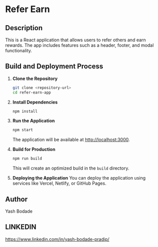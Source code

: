 # Refer Earn 

## Description
This is a React application that allows users to refer others and earn rewards. The app includes features such as a header, footer, and modal functionality.

## Build and Deployment Process

1. **Clone the Repository**
   ```bash
   git clone <repository-url>
   cd refer-earn-app
   ```

2. **Install Dependencies**
   ```bash
   npm install
   ```

3. **Run the Application**
   ```bash
   npm start
   ```
   The application will be available at [http://localhost:3000](http://localhost:3000).

4. **Build for Production**
   ```bash
   npm run build
   ```
   This will create an optimized build in the `build` directory.

5. **Deploying the Application**
   You can deploy the application using services like Vercel, Netlify, or GitHub Pages.

## Author
Yash Bodade
## LINKEDIN
https://www.linkedin.com/in/yash-bodade-pradip/
